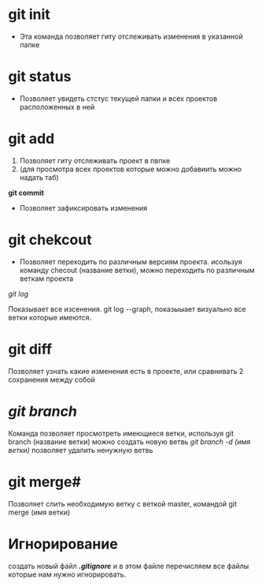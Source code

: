 # git init #
* Эта команда позволяет гиту отслеживать изменения в указанной папке

# git status #
* Позволяет увидеть стстус текущей папки и всех проектов расположенных в ней

# git add #
1. Позволяет гиту отслеживать проект в пвпке
2. (для просмотра всех проектов которые можно добавиить можно надать таб)

**git commit**

* Позволяет зафиксировать изменения

# git chekcout #
* Позволяет переходить по различным версиям проекта.
 исользуя команду checout (название ветки), можно переходить по различным веткам проекта

*git log*

Показывает все изсенения. git log --graph, показыыает визуально все ветки которые имеются.



# git diff
Позволяет узнать какие изменения есть в проекте, или сравнивать 2 сохранения между собой

# _git branch_ #
Команда позволяет просмотреть имеющиеся ветки, используя git branch (название ветки) можно создать новую ветвь
_git branch -d (имя ветки)_ позволяет удалить ненужную ветвь

# git merge#
Позволяет слить необходимую ветку с веткой master,
командой git merge (имя ветки)

# Игнорирование #
создать новый файл **_.gitignore_**
и в этом файле перечисляем все файлы которые нам нужно игнорировать.